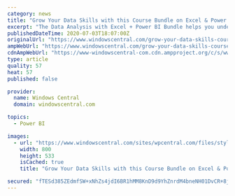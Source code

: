 ```yaml
---
category: news
title: "Grow Your Data Skills with this Course Bundle on Excel & Power Bi"
excerpt: "The Data Analysis with Excel + Power BI Bundle helps you understand the key tools and techniques, with three highly rated courses for just $24.99. In practically any modern business, major ..."
publishedDateTime: 2020-07-03T18:07:00Z
originalUrl: "https://www.windowscentral.com/grow-your-data-skills-course-bundle-excel-power-bi"
ampWebUrl: "https://www.windowscentral.com/grow-your-data-skills-course-bundle-excel-power-bi?amp"
cdnAmpWebUrl: "https://www-windowscentral-com.cdn.ampproject.org/c/s/www.windowscentral.com/grow-your-data-skills-course-bundle-excel-power-bi?amp"
type: article
quality: 57
heat: 57
published: false

provider:
  name: Windows Central
  domain: windowscentral.com

topics:
  - Power BI

images:
  - url: "https://www.windowscentral.com/sites/wpcentral.com/files/styles/large/public/field/image/2020/07/sale_29685_article_image-3fbs.jpg"
    width: 800
    height: 533
    isCached: true
    title: "Grow Your Data Skills with this Course Bundle on Excel & Power Bi"

secured: "fTESd385ZEdmfSW+xNhZs4jdI6BR1hMM8KnD9d9YhZnrdM4bneNH01DvCR+8jXsD6Wd4mr3w1VU6Ecy45Q/sem4xE9UDvh8EZhsz5UKACANGp4yMa3k/lxi7X5PxDokCq6VpsrAEpyz+Np1aQ4PY0o/rXh6ww5+X5lLefkcUTBUGpfWF5CoBSOmOrvRGEMaCakG8Y4ADx/RMQ2FWD3S7EPsR6bd0yLxSy4Kmk0EnLRREK2e5qlzHj6thlFis2tFhmU3t8r/nK13tk2jNG4XCun1kRPoKfTNLSS2ILfFhEMVL7LPM+nozauXul3JZL6de5WfMo/1as+vBGHg09OHpTA==;aQHLDH86r2tQlp0l2LxS7Q=="
---
```


